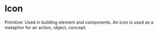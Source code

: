 # Icon

Primitive: Used in building element and components. An icon is used as a metaphor for an action, object, concept.